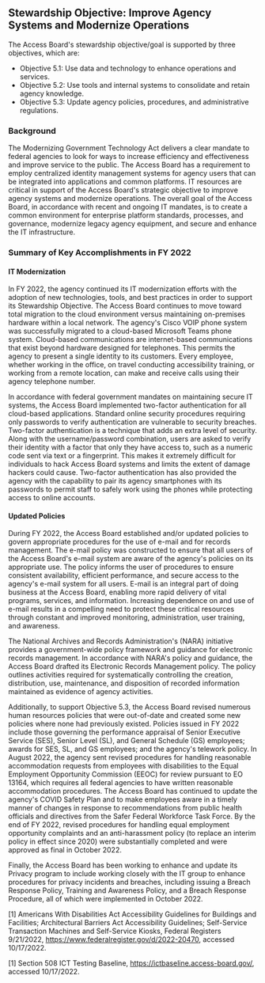 ## Stewardship Objective: Improve Agency Systems and Modernize Operations

The Access Board's stewardship objective/goal is supported by three objectives, which are:

- Objective 5.1: Use data and technology to enhance operations and services.
- Objective 5.2: Use tools and internal systems to consolidate and retain agency knowledge.
- Objective 5.3: Update agency policies, procedures, and administrative regulations.

### Background

The Modernizing Government Technology Act delivers a clear mandate to federal agencies to look for ways to increase efficiency and effectiveness and improve service to the public. The Access Board has a requirement to employ centralized identity management systems for agency users that can be integrated into applications and common platforms. IT resources are critical in support of the Access Board's strategic objective to improve agency systems and modernize operations. The overall goal of the Access Board, in accordance with recent and ongoing IT mandates, is to create a common environment for enterprise platform standards, processes, and governance, modernize legacy agency equipment, and secure and enhance the IT infrastructure.

### Summary of Key Accomplishments in FY 2022

#### IT Modernization

In FY 2022, the agency continued its IT modernization efforts with the adoption of new technologies, tools, and best practices in order to support its Stewardship Objective. The Access Board continues to move toward total migration to the cloud environment versus maintaining on-premises hardware within a local network. The agency's Cisco VOIP phone system was successfully migrated to a cloud-based Microsoft Teams phone system. Cloud-based communications are internet-based communications that exist beyond hardware designed for telephones. This permits the agency to present a single identity to its customers. Every employee, whether working in the office, on travel conducting accessibility training, or working from a remote location, can make and receive calls using their agency telephone number.

In accordance with federal government mandates on maintaining secure IT systems, the Access Board implemented two-factor authentication for all cloud-based applications. Standard online security procedures requiring only passwords to verify authentication are vulnerable to security breaches. Two-factor authentication is a technique that adds an extra level of security. Along with the username/password combination, users are asked to verify their identity with a factor that only they have access to, such as a numeric code sent via text or a fingerprint. This makes it extremely difficult for individuals to hack Access Board systems and limits the extent of damage hackers could cause. Two-factor authentication has also provided the agency with the capability to pair its agency smartphones with its passwords to permit staff to safely work using the phones while protecting access to online accounts.

#### Updated Policies

During FY 2022, the Access Board established and/or updated policies to govern appropriate procedures for the use of e-mail and for records management. The e-mail policy was constructed to ensure that all users of the Access Board's e-mail system are aware of the agency's policies on its appropriate use. The policy informs the user of procedures to ensure consistent availability, efficient performance, and secure access to the agency's e-mail system for all users. E-mail is an integral part of doing business at the Access Board, enabling more rapid delivery of vital programs, services, and information. Increasing dependence on and use of e-mail results in a compelling need to protect these critical resources through constant and improved monitoring, administration, user training, and awareness.

The National Archives and Records Administration's (NARA) initiative provides a government-wide policy framework and guidance for electronic records management. In accordance with NARA's policy and guidance, the Access Board drafted its Electronic Records Management policy. The policy outlines activities required for systematically controlling the creation, distribution, use, maintenance, and disposition of recorded information maintained as evidence of agency activities.

Additionally, to support Objective 5.3, the Access Board revised numerous human resources policies that were out-of-date and created some new policies where none had previously existed. Policies issued in FY 2022 include those governing the performance appraisal of Senior Executive Service (SES), Senior Level (SL), and General Schedule (GS) employees; awards for SES, SL, and GS employees; and the agency's telework policy. In August 2022, the agency sent revised procedures for handling reasonable accommodation requests from employees with disabilities to the Equal Employment Opportunity Commission (EEOC) for review pursuant to EO 13164, which requires all federal agencies to have written reasonable accommodation procedures. The Access Board has continued to update the agency's COVID Safety Plan and to make employees aware in a timely manner of changes in response to recommendations from public health officials and directives from the Safer Federal Workforce Task Force. By the end of FY 2022, revised procedures for handling equal employment opportunity complaints and an anti-harassment policy (to replace an interim policy in effect since 2020) were substantially completed and were approved as final in October 2022.

Finally, the Access Board has been working to enhance and update its Privacy program to include working closely with the IT group to enhance procedures for privacy incidents and breaches, including issuing a Breach Response Policy, Training and Awareness Policy, and a Breach Response Procedure, all of which were implemented in October 2022.

[1] Americans With Disabilities Act Accessibility Guidelines for Buildings and Facilities; Architectural Barriers Act Accessibility Guidelines; Self-Service Transaction Machines and Self-Service Kiosks, Federal Registers 9/21/2022, <https://www.federalregister.gov/d/2022-20470>, accessed 10/17/2022.

[1] Section 508 ICT Testing Baseline, <https://ictbaseline.access-board.gov/>, accessed 10/17/2022.
